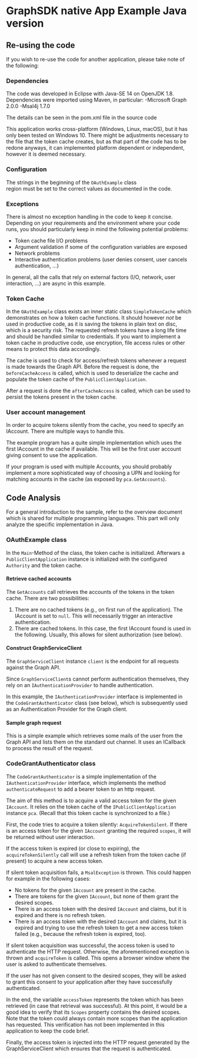 # GraphSDK native App Example Java version 

## Re-using the code

If you wish to re-use the code for another application, please take note of
the following:

### Dependencies

The code was developed in Eclipse with Java-SE 14 on OpenJDK 1.8. 
Dependencies were imported using Maven, in particular:
-Microsoft Graph 2.0.0
-Msal4j 1.7.0

The details can be seen in the pom.xml file in the source code

This application works cross-platform (Windows, Linux, macOS), but it has only
been tested on Windows 10. There might be adjustments necessary to the file 
that the token cache creates, but as that part of the code has to be redone 
anyways, it can implemented platform dependent or independent, however it is deemed
necessary. 

### Configuration

The strings in the beginning of the `OAuthExample` class  
region must be set to the correct values as documented in the code.

### Exceptions

There is almost no exception handling in the code to keep it concise.
Depending on your requirements and the environment where your code runs, you
should particularly keep in mind the following potential problems:

- Token cache file I/O problems
- Argument validation if some of the configuration variables are exposed
- Network problems
- Interactive authentication problems (user denies consent, user cancels
  authentication, ...)

In general, all the calls that rely on external factors (I/O, network, user
interaction, ...) are async in this example.

### Token Cache

In the `OAuthExample` class exists an inner static class `SimpleTokenCache` which
demonstrates on how a token cache functions. It should however _not_ be used in 
productive code, as it is saving the tokens in plain text on disc, which is a 
security risk. The requested refresh tokens have a long life time and should be 
handled similar to credentials. If you want to implement a token cache in productive
code, use encryption, file access rules or other means to protect this data accordingly.

The cache is used to check for access/refresh tokens whenever a request is made towards 
the Graph API. Before the request is done, the `beforeCacheAccess` is called, which is used
to deserialize the cache and populate the token cache of the `PublicClientApplication`.

After a request is done the `afterCacheAccess` is called, which can be used to persist the
tokens present in the token cache.

### User account management

In order to acquire tokens silently from the cache, you need to specify an IAccount.
There are multiple ways to handle this.

The example program has a quite simple implementation which uses the first IAccount 
in the cache if available. This will be the first user account giving consent to 
use the application.

If your program is used with multiple Accounts, you should
probably implement a more sophisticated way of choosing a UPN and looking for
matching accounts in the cache (as exposed by `pca.GetAccounts`).


## Code Analysis

For a general introduction to the sample, refer to the overview document which is
shared for multiple programming languages. This part will only analyze the specific
implementation in Java. 

### OAuthExample class

In the `Main`-Method of the class, the token cache is initialized. 
Afterwars a `PublicClientApplication` instance is initialized with the configured `Authority`
and the token cache.

#### Retrieve cached accounts

The `GetAccounts` call retrieves the accounts of the tokens in the
token cache. There are two possibilities:

1. There are no cached tokens (e.g., on first run of the application). The IAccount is 
   set to `null`. This will necessarily trigger an interactive authentication.
2. There are cached tokens. In this case, the first IAccount found is used in the
   following. Usually, this allows for silent authorization (see below).

#### Construct GraphServiceClient

The `GraphServiceClient` instance `client` is the endpoint for all requests
against the Graph API.

Since `GraphServiceClient`s cannot perform authentication themselves, they
rely on an `IAuthenticationProvider` to handle authentication.

In this example, the `IAuthenticationProvider` interface is implemented in 
the `CodeGrantAuthenticator` class (see below), which is subsequently used as an Authentication 
Provider for the Graph client.

#### Sample graph request

This is a simple example which retrieves some mails of the user from the Graph
API and lists them on the standard out channel. It uses an ICallback to process 
the result of the request.

### CodeGrantAuthenticator class

The `CodeGrantAuthenticator` is a simple implementation of the `IAuthenticationProvider`
interface, which implements the method `authenticateRequest` to add a bearer token to an
http request. 

The aim of this method is to acquire a valid access token for the given `IAccount`.
It relies on the token cache of the `IPublicClientApplication` instance
`pca`. (Recall that this token cache is synchronized to a file.)

First, the code tries to acquire a token silently: `AcquireTokenSilent`. If
there is an access token for the given `IAccount` granting the required `scopes`, it
will be returned without user interaction.

If the access token is expired (or close to expiring), the
`acquireTokenSilently` call will use a refresh token from the token cache (if
present) to acquire a new access token.

If silent token acquisition fails, a `MsalException` is thrown. This
could happen for example in the following cases:
- No tokens for the given `IAccount` are present in the cache.
- There are tokens for the given `IAccount`, but none of them grant the desired scopes.
- There is an access token with the desired `IAccount` and claims, but it is expired
  and there is no refresh token.
- There is an access token with the desired `IAccount` and claims, but it is expired
  and trying to use the refresh token to get a new access token failed (e.g.,
  because the refresh token is expired, too).

If silent token acquisition was successful, the access token is used to
authenticate the HTTP request. Otherwise, the aforementioned exception is thrown and
`acquireToken` is called. This opens a browser window where the
user is asked to authenticate themselves.

If the user has not given consent to the desired scopes, they will be asked to
grant this consent to your application after they have successfully
authenticated.

In the end, the variable `accessToken` represents the token which has been
retrieved (in case that retrieval was successful). At this point, it would be
a good idea to verify that its `Scopes` property contains the desired scopes.
Note that the token could always contain more scopes than the application has
requested. This verification has not been implemented in this application to
keep the code brief.

Finally, the access token is injected into the HTTP request generated by the
GraphServiceClient which ensures that the request is authenticated.


